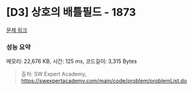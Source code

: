 # [D3] 상호의 배틀필드 - 1873 

[문제 링크](https://swexpertacademy.com/main/code/problem/problemDetail.do?contestProbId=AV5LyE7KD2ADFAXc) 

### 성능 요약

메모리: 22,676 KB, 시간: 125 ms, 코드길이: 3,315 Bytes



> 출처: SW Expert Academy, https://swexpertacademy.com/main/code/problem/problemList.do